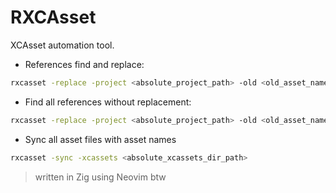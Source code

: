 # RXCAsset

XCAsset automation tool.

- References find and replace:

```bash
rxcasset -replace -project <absolute_project_path> -old <old_asset_name> -new <new_asset_name>
```

- Find all references without replacement:

```bash
rxcasset -replace -project <absolute_project_path> -old <old_asset_name> 
```

- Sync all asset files with asset names

```bash
rxcasset -sync -xcassets <absolute_xcassets_dir_path> 
```

> written in Zig using Neovim btw
